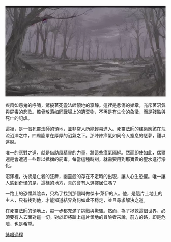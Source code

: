 ![](./2-2-a.webp)


疾風如怨鬼的呼嘯，驚擾著死靈法師領地的寧靜。這裡是悲傷的樂章，充斥著沼氣與屍毒的悲歌。骸骨散落如同戰場上的遺棄物，不再是有生命的象徵，而是殘酷與死亡的記虐。

這裡，是一個死靈法師的領地，並非常人所能輕易進入。死靈法師的建築應該在荒涼沼澤之中，四周籠罩在厚厚的沼氣之下。那陣陣瘴氣如同令人窒息的惡夢，難以逃脫。

唯一的應對之道，就是借助風精靈的力量，將這些瘴氣隔絕。然而即使如此，偶爾還是會遭遇一些難以抵擋的屍毒。每當這種時刻，就需要用到那寶貴的聖水進行淨化。

沼澤裡，彷彿是亡者的狂舞，幽靈般的存在不定時的出現，讓人心生恐懼。唯一讓人感到奇怪的是，這樣的地方，真的會有人選擇居住嗎？

一路上的恐懼與陰森，只為了找到那個叫做傑卡‧萊伊的人。他，是這片土地上的主人，只有找到他，才能知道結界為何如此不穩定，並且尋求解決之道。

在死靈法師的領地上，每一步都充滿了挑戰與驚駭。然而，為了拯救這個世界，必須要有人去面對這一切。對於即將踏上這片領地的冒險者來說，前方的路，即是危險，也是希望。

[詠唱過程](./gpt/2-2-a.chat.html)
